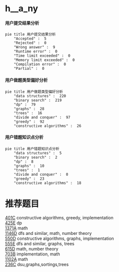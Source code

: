# h__a_ny

<!-- tabs:start -->



#### **用户提交结果分析**

```mermaid
pie title 用户提交结果分析
    "Accepted" :  5
    "Rejected" :  0
    "Wrong answer" :  9
    "Runtime error" :  0
    "Time limit exceeded" :  0
    "Memory limit exceeded" :  0
    "Compilation error" :  0
    "Partial" :  0
```

#### **用户做题类型偏好分析**

```mermaid
pie title 用户做题类型偏好分析
    "data structures" :  220
    "binary search" :  219
    "dp" :  79
    "graphs" :  28
    "trees" :  16
    "divide and conquer" :  97
    "greedy" :  92
    "constructive algorithms" :  26
```
#### **用户错题知识点分析**

```mermaid
pie title 用户错题知识点分析
    "data structures" :  5
    "binary search" :  2
    "dp" :  8
    "graphs" :  10
    "trees" :  1
    "divide and conquer" :  0
    "greedy" :  23
    "constructive algorithms" :  18
```



<!-- tabs:end -->
# 推荐题目
[401C](https://codeforces.com/contest/401/problem/C)		constructive algorithms,
                        greedy,
                        implementation		  
[425E](https://codeforces.com/contest/425/problem/E)		dp		  
[1371A](https://codeforces.com/contest/1371/problem/A)		math		  
[1146D](https://codeforces.com/contest/1146/problem/D)		dfs and similar,
                        math,
                        number theory		  
[550D](https://codeforces.com/contest/550/problem/D)		constructive algorithms,
                        graphs,
                        implementation		  
[555E](https://codeforces.com/contest/555/problem/E)		dfs and similar,
                        graphs,
                        trees		  
[615D](https://codeforces.com/contest/615/problem/D)		math,
                        number theory		  
[703B](https://codeforces.com/contest/703/problem/B)		implementation,
                        math		  
[1102A](https://codeforces.com/contest/1102/problem/A)		math		  
[236C](https://codeforces.com/contest/236/problem/C)		dsu,graphs,sortings,trees		  
